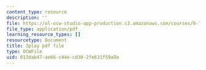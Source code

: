 ```yaml
---
content_type: resource
description: ''
file: https://ol-ocw-studio-app-production.s3.amazonaws.com/courses/8-701-introduction-to-nuclear-and-particle-physics-fall-2020/013dab47ae66c44ecd302fe631f59a9a_dTAIYaSBols.pdf
file_type: application/pdf
learning_resource_types: []
resourcetype: Document
title: 3play pdf file
type: OCWFile
uid: 013dab47-ae66-c44e-cd30-2fe631f59a9a
---
```

